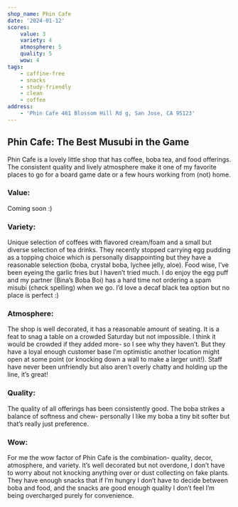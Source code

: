 ```yaml
---
shop_name: Phin Cafe
date: '2024-01-12'
scores:
    value: 3
    variety: 4
    atmosphere: 5
    quality: 5
    wow: 4
tags:
    - caffine-free
    - snacks
    - study-friendly
    - clean
    - coffee
address:
    - 'Phin Cafe 461 Blossom Hill Rd g, San Jose, CA 95123'
---
```


<script lang="ts">
    import "$lib/style_sheets/blog_post_styles.css"
</script>


## Phin Cafe: The Best Musubi in the Game

Phin Cafe is a lovely little shop that has coffee, boba tea, and food offerings. The consistent quality and lively atmosphere make it one of my favorite places to go for a board game date or a few hours working from (not) home. 

### Value:

Coming soon :)

### Variety:

Unique selection of coffees with flavored cream/foam and a small but diverse selection of tea drinks. They recently stopped carrying egg pudding as a topping choice which is personally disappointing but they have a reasonable selection (boba, crystal boba, lychee jelly, aloe). Food wise, I’ve been eyeing the garlic fries but I haven’t tried much. I do enjoy the egg puff and my partner (Bina’s Boba Boi) has a hard time not ordering a spam misubi (check spelling) when we go. I’d love a decaf black tea option but no place is perfect :)

### Atmosphere:

The shop is well decorated, it has a reasonable amount of seating. It is a feat to snag a table on a crowded Saturday but not impossible. I think it would be crowded if they added more- so I see why they haven’t. But they have a loyal enough customer base I’m optimistic another location might open at some point (or knocking down a wall to make a larger unit!). Staff have never been unfriendly but also aren’t overly chatty and holding up the line, it’s great!

### Quality:

The quality of all offerings has been consistently good. The boba strikes a balance of softness and chew- personally I like my boba a tiny bit softer but that’s really just preference. 

### Wow:

For me the wow factor of Phin Cafe is the combination- quality, decor, atmosphere, and variety. It’s well decorated but not overdone, I don’t have to worry about not knocking anything over or dust collecting on fake plants. They have enough snacks that if I’m hungry I don’t have to decide between boba and food, and the snacks are good enough quality I don’t feel I’m being overcharged purely for convenience.